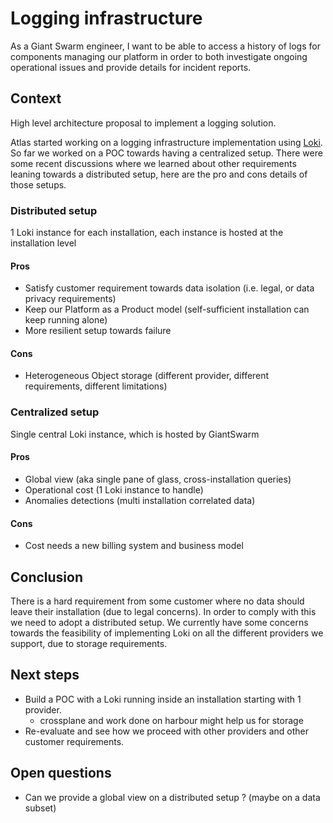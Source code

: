 # Logging infrastructure

As a Giant Swarm engineer, I want to be able to access a history of logs for components managing our platform in order to both investigate ongoing operational issues and provide details for incident reports.

## Context

High level architecture proposal to implement a logging solution.

Atlas started working on a logging infrastructure implementation using [Loki](https://grafana.com/docs/loki/latest/).
So far we worked on a POC towards having a centralized setup.
There were some recent discussions where we learned about other requirements leaning towards a distributed setup, here are the pro and cons details of those setups.

### Distributed setup

1 Loki instance for each installation, each instance is hosted at the installation level

#### Pros

- Satisfy customer requirement towards data isolation (i.e. legal, or data privacy requirements)
- Keep our Platform as a Product model (self-sufficient installation can keep running alone)
- More resilient setup towards failure

#### Cons

- Heterogeneous Object storage (different provider, different requirements, different limitations)

### Centralized setup

Single central Loki instance, which is hosted by GiantSwarm

#### Pros

- Global view (aka single pane of glass, cross-installation queries)
- Operational cost (1 Loki instance to handle)
- Anomalies detections (multi installation correlated data)

#### Cons

- Cost needs a new billing system and business model

## Conclusion

There is a hard requirement from some customer where no data should leave their installation (due to legal concerns). In order to comply with this we need to adopt a distributed setup.
We currently have some concerns towards the feasibility of implementing Loki on all the different providers we support, due to storage requirements.

## Next steps

- Build a POC with a Loki running inside an installation starting with 1 provider.
  - crossplane and work done on harbour might help us for storage
- Re-evaluate and see how we proceed with other providers and other customer requirements.

## Open questions

- Can we provide a global view on a distributed setup ? (maybe on a data subset)
